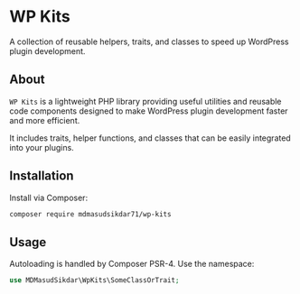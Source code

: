 # WP Kits

A collection of reusable helpers, traits, and classes to speed up WordPress plugin development.

## About

`WP Kits` is a lightweight PHP library providing useful utilities and reusable code components designed to make WordPress plugin development faster and more efficient.

It includes traits, helper functions, and classes that can be easily integrated into your plugins.

## Installation

Install via Composer:

```bash
composer require mdmasudsikdar71/wp-kits

````

## Usage

Autoloading is handled by Composer PSR-4. Use the namespace:

```php
use MDMasudSikdar\WpKits\SomeClassOrTrait;
```

